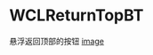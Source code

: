 # WCLReturnTopBT
悬浮返回顶部的按钮
[image](https://raw.githubusercontent.com/631106979/WCLReturnTopBT/master/WCLReturnTopBT.gif)
